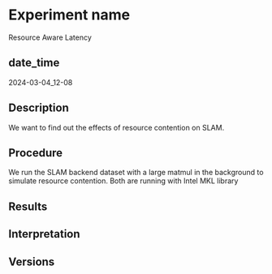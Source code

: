Experiment name
===============
Resource Aware Latency

date\_time
----------
2024-03-04\_12-08

Description
-----------
We want to find out the effects of resource contention on SLAM. 

Procedure
---------
We run the SLAM backend dataset with a large matmul in the background to simulate resource contention. Both are running with Intel MKL library

Results
-------

Interpretation
--------------

Versions
--------

